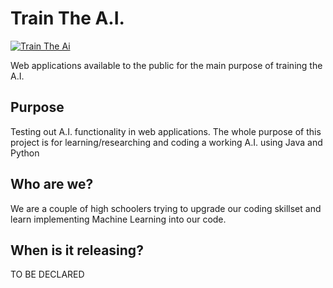 # Train The A.I.
[![Train The Ai](http://donerightremodelingny.com/wp-content/uploads/2016/11/button-click-here.png)](http://traintheai.ml/)

Web applications available to the public for the main purpose of training the A.I.

## Purpose

Testing out A.I. functionality in web applications. The whole purpose of this project is for learning/researching and coding a working A.I. using Java and Python

## Who are we?

We are a couple of high schoolers trying to upgrade our coding skillset and learn implementing Machine Learning into our code.

## When is it releasing?

TO BE DECLARED
